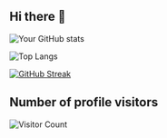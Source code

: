 ## Hi there 👋

![Your GitHub stats](https://github-readme-stats.vercel.app/api?username=SaifVelly&show_icons=true&theme=radical)

![Top Langs](https://github-readme-stats.vercel.app/api/top-langs/?username=SaifVelly&layout=compact) 

[![GitHub Streak](https://github-readme-streak-stats.herokuapp.com/?user=SaifVelly)](https://git.io/streak-stats)


## Number of profile visitors
![Visitor Count](https://profile-counter.glitch.me/SaifVelly/count.svg)
